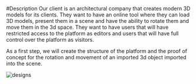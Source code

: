 #Description
Our client is an architectural company that creates modern 3D models for its clients. They want to have an online tool where they can load 3D models, present them in a scene and have the ability to rotate them and move them in the 3d space. They want to have users that will have restricted access to the platform as editors and users that will have full control over the platform as visitors.

As a first step, we will create the structure of the platform and the proof of concept for the rotation and movement of an imported 3d object imported into the scene.

![designs](https://kissmybutton.github.io/react-three/designs.png "Designs")
